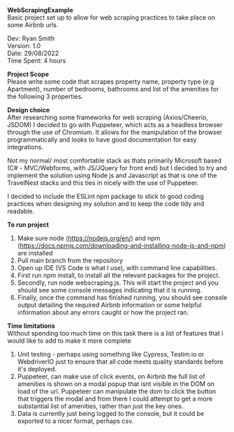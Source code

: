 **WebScrapingExample**\
Basic project set up to allow for web scraping practices to take place on some Airbnb urls.

Dev: Ryan Smith\
Version: 1.0\
Date: 29/08/2022\
Time Spent: 4 hours


**Project Scope**\
Please write some code that scrapes property name, property type (e.g Apartment), number of bedrooms, bathrooms and list of the amenities for the following 3 properties.

**Design choice**\
After researching some frameworks for web scraping (Axios/Cheerio, JSDOM) I decided to go with Puppeteer, which acts as a headless browser through the use of Chromium. It allows for the manipulation of the browser programmatically and looks to have good documentation for easy integrations.

Not my normal/ most comfortable stack as thats primarily Microsoft based (C# - MVC/Webforms, with JS/JQuery for front end) but I decided to try and implement the solution using Node js and Javascript as that is one of the TravelNest stacks and this ties in nicely with the use of Puppeteer.

I decided to include the ESLint npm package to stick to good coding practices when designing my solution and to keep the code tidy and readable.

**To run project**
1) Make sure node (https://nodejs.org/en/) and npm (https://docs.npmjs.com/downloading-and-installing-node-js-and-npm) are installed
2) Pull main branch from the repository
3) Open up IDE (VS Code is what I use), with command line capabilities. 
4) First run npm install, to install all the relevant packages for the project.
5) Secondly, run node webscraping.js. This will start the project and you should see some console messages indicating that it is running.
6) Finally, once the command has finished running, you should see console output detailing the required Airbnb information or some helpful information about any errors caught or how the project ran.

**Time limitations**\
Without spending too much time on this task there is a list of features that i would like to add to make it more complete
1) Unit testing - perhaps using something like Cypress, Testim.io or WebdriverIO just to ensure that all code meets quality standards before it's deployed.
2) Puppeteer, can make use of click events, on Airbnb the full list of amenities is shown on a modal popup that isnt visible in the DOM on load of the url. Puppeteer can manipulate the dom to click the button that triggers the modal and from there I could attempt to get a more substantial list of amenities, rather than just the key ones.
3) Data is currently just being logged to the console, but it could be exported to a nicer format, perhaps csv.
